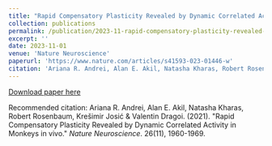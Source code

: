 ```yaml
---
title: "Rapid Compensatory Plasticity Revealed by Dynamic Correlated Activity in Monkeys in vivo"
collection: publications
permalink: /publication/2023-11-rapid-compensatory-plasticity-revealed-by-dynamic-correlated-activity-in-monkeys-in-vivo
excerpt: ''
date: 2023-11-01
venue: 'Nature Neuroscience'
paperurl: 'https://www.nature.com/articles/s41593-023-01446-w'
citation: 'Ariana R. Andrei, Alan E. Akil, Natasha Kharas, Robert Rosenbaum, Krešimir Josić & Valentin Dragoi. (2023). &quot;Rapid Compensatory Plasticity Revealed by Dynamic Correlated Activity in Monkeys in vivo.&quot; <i>Nature Neuroscience</i>. 26(11), 1960-1969.'
---
```


[Download paper here](https://journals.plos.org/ploscompbiol/article?id=10.1371/journal.pcbi.1008958)

Recommended citation: Ariana R. Andrei, Alan E. Akil, Natasha Kharas, Robert Rosenbaum, Krešimir Josić & Valentin Dragoi. (2021). "Rapid Compensatory Plasticity Revealed by Dynamic Correlated Activity in Monkeys in vivo." <i>Nature Neuroscience</i>. 26(11), 1960-1969.
